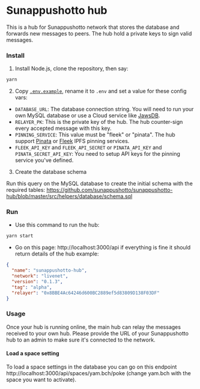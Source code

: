 # Sunappushotto hub

This is a hub for Sunappushotto network that stores the database and forwards new messages to peers. The hub hold a private keys to sign valid messages.

### Install

1. Install Node.js, clone the repository, then say:
```sh
yarn
```
 
2. Copy [`.env.example`](https://github.com/sunappushotto/sunappushotto-hub/blob/master/.env.example), rename it to `.env` and set a value for these config vars:

- `DATABASE_URL`: The database connection string. You will need to run your own MySQL database or use a Cloud service like [JawsDB](https://jawsdb.com).
- `RELAYER_PK`: This is the private key of the hub. The hub counter-sign every accepted message with this key.
- `PINNING_SERVICE`: This value must be "fleek" or "pinata". The hub support [Pinata](https://pinata.cloud/) or [Fleek](https://fleek.co) IPFS pinning services.
- `FLEEK_API_KEY` and `FLEEK_API_SECRET` or `PINATA_API_KEY` and `PINATA_SECRET_API_KEY`: You need to setup API keys for the pinning service you've defined.

3. Create the database schema

Run this query on the MySQL database to create the initial schema with the required tables: 
https://github.com/sunappushotto/sunappushotto-hub/blob/master/src/helpers/database/schema.sql
### Run

- Use this command to run the hub: 
```sh
yarn start
```

- Go on this page: http://localhost:3000/api if everything is fine it should return details of the hub example: 
```json
{
  "name": "sunappushotto-hub",
  "network": "livenet",
  "version": "0.1.3",
  "tag": "alpha",
  "relayer": "0x8BBE4Ac64246d600BC2889ef5d83809D138F03DF"
}
```

### Usage

Once your hub is running online, the main hub can relay the messages received to your own hub. Please provide the URL of your Sunappushotto hub to an admin to make sure it's connected to the network.

#### Load a space setting

To load a space settings in the database you can go on this endpoint http://localhost:3000/api/spaces/yam.bch/poke (change yam.bch with the space you want to activate).
